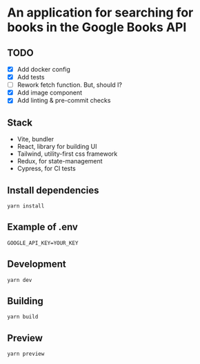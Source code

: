 # An application for searching for books in the Google Books API

## TODO

- [x] Add docker config
- [x] Add tests
- [ ] Rework fetch function. But, should I?
- [x] Add image component
- [x] Add linting & pre-commit checks

## Stack

- Vite, bundler
- React, library for building UI
- Tailwind, utility-first css framework
- Redux, for state-management
- Cypress, for CI tests

## Install dependencies

```shell
yarn install
```

## Example of .env

```dotenv
GOOGLE_API_KEY=YOUR_KEY
```

## Development

```shell
yarn dev
```

## Building

```shell
yarn build
```

## Preview

```shell
yarn preview
```
